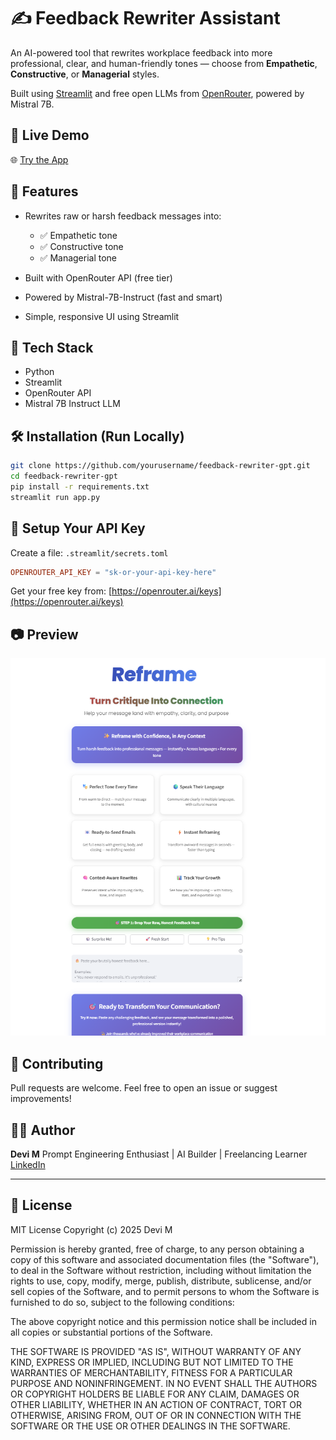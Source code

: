 # ✍️ Feedback Rewriter Assistant

An AI-powered tool that rewrites workplace feedback into more professional, clear, and human-friendly tones — choose from **Empathetic**, **Constructive**, or **Managerial** styles.

Built using [Streamlit](https://streamlit.io/) and free open LLMs from [OpenRouter](https://openrouter.ai), powered by Mistral 7B.

## 🚀 Live Demo

🌐 [Try the App](https://your-deployed-app-url.streamlit.app)

## 🧠 Features

* Rewrites raw or harsh feedback messages into:

  * ✅ Empathetic tone
  * ✅ Constructive tone
  * ✅ Managerial tone
* Built with OpenRouter API (free tier)
* Powered by Mistral-7B-Instruct (fast and smart)
* Simple, responsive UI using Streamlit

## 📆 Tech Stack

* Python
* Streamlit
* OpenRouter API
* Mistral 7B Instruct LLM

## 🛠️ Installation (Run Locally)

```bash
git clone https://github.com/yourusername/feedback-rewriter-gpt.git
cd feedback-rewriter-gpt
pip install -r requirements.txt
streamlit run app.py
```

## 🔐 Setup Your API Key

Create a file: `.streamlit/secrets.toml`

```toml
OPENROUTER_API_KEY = "sk-or-your-api-key-here"
```

Get your free key from: [https://openrouter.ai/keys](https://openrouter.ai/keys)

## 📷 Preview

![App Screenshot](screenshot.png)


## 🤝 Contributing

Pull requests are welcome. Feel free to open an issue or suggest improvements!


## 🧑‍💼 Author

**Devi M**
Prompt Engineering Enthusiast | AI Builder | Freelancing Learner
[LinkedIn](https://www.linkedin.com/)

---

## 📝 License

MIT License
Copyright (c) 2025 Devi M

Permission is hereby granted, free of charge, to any person obtaining a copy
of this software and associated documentation files (the "Software"), to deal
in the Software without restriction, including without limitation the rights
to use, copy, modify, merge, publish, distribute, sublicense, and/or sell
copies of the Software, and to permit persons to whom the Software is
furnished to do so, subject to the following conditions:

The above copyright notice and this permission notice shall be included in
all copies or substantial portions of the Software.

THE SOFTWARE IS PROVIDED "AS IS", WITHOUT WARRANTY OF ANY KIND, EXPRESS OR
IMPLIED, INCLUDING BUT NOT LIMITED TO THE WARRANTIES OF MERCHANTABILITY,
FITNESS FOR A PARTICULAR PURPOSE AND NONINFRINGEMENT. IN NO EVENT SHALL THE
AUTHORS OR COPYRIGHT HOLDERS BE LIABLE FOR ANY CLAIM, DAMAGES OR OTHER
LIABILITY, WHETHER IN AN ACTION OF CONTRACT, TORT OR OTHERWISE, ARISING FROM,
OUT OF OR IN CONNECTION WITH THE SOFTWARE OR THE USE OR OTHER DEALINGS IN
THE SOFTWARE.
